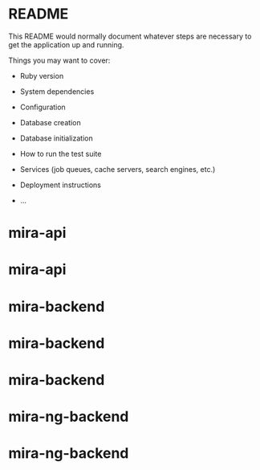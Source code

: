 # README

This README would normally document whatever steps are necessary to get the
application up and running.

Things you may want to cover:

* Ruby version

* System dependencies

* Configuration

* Database creation

* Database initialization

* How to run the test suite

* Services (job queues, cache servers, search engines, etc.)

* Deployment instructions

* ...
# mira-api
# mira-api
# mira-backend
# mira-backend
# mira-backend
# mira-ng-backend
# mira-ng-backend
